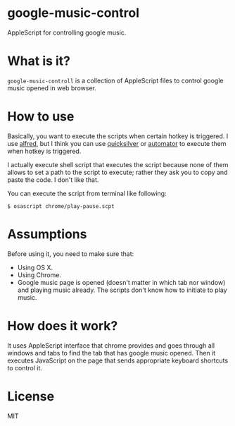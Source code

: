 google-music-control
====================

AppleScript for controlling google music.


What is it?
===========

``google-music-controll`` is a collection of AppleScript files to control google music opened in web browser.


How to use
==========

Basically, you want to execute the scripts when certain hotkey is triggered. I use [alfred](http://www.alfredapp.com/), but I think you can use [quicksilver](http://qsapp.com/) or [automator](https://www.google.com/search?q=automator+service+applescript) to execute them when hotkey is triggered.

I actually execute shell script that executes the script because none of them allows to set a path to the script to execute; rather they ask you to copy and paste the code. I don't like that.

You can execute the script from terminal like following:

```
$ osascript chrome/play-pause.scpt
```


Assumptions
===========
Before using it, you need to make sure that:

- Using OS X.
- Using Chrome.
- Google music page is opened (doesn't matter in which tab nor window) and playing music already. The scripts don't know how to initiate to play music. 


How does it work?
=================

It uses AppleScript interface that chrome provides and goes through all windows and tabs to find the tab that has google music opened. Then it executes JavaScript on the page that sends appropriate keyboard shortcuts to control it. 


License
========

MIT
